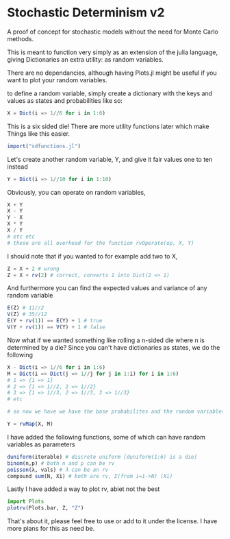 # Stochastic Determinism v2

A proof of concept for stochastic models without the need for Monte Carlo methods.

This is meant to function very simply as an extension of the julia language, giving Dictionaries an extra utility: as random variables.

There are no dependancies, although having Plots.jl might be useful if you want to plot your random variables.

to define a random variable, simply create a dictionary with the keys and values as states and probabilities like so:
```Julia
X = Dict(i => 1//6 for i in 1:6) 
```

This is a six sided die! There are more utility functions later which make Things like this easier.
```Julia
import("sdfunctions.jl")
```

Let's create another random variable, Y, and give it fair values one to ten instead
```Julia
Y = Dict(i => 1//10 for i in 1:10) 
```

Obviously, you can operate on random variables,
```Julia
X + Y
X - Y
Y - X
X * Y
X / Y
# etc etc
# these are all overhead for the function rvOperate(op, X, Y)
```

I should note that if you wanted to for example add two to X,
```Julia
Z = X + 2 # wrong
Z = X + rv(2) # correct, converts 1 into Dict(2 => 1)
```

And furthermore you can find the expected values and variance of any random variable
```Julia
E(Z) # 11//2
V(Z) # 35//12
E(Y + rv(1)) == E(Y) + 1 # true
V(Y + rv(1)) == V(Y) + 1 # false
```

Now what if we wanted something like rolling a n-sided die where n is determined by a die? Since you can't have dictionaries as states, we do the following
```Julia
X - Dict(i => 1//6 for i in 1:6) 
M = Dict(i => Dict(j => 1//j for j in 1:i) for i in 1:6)
# 1 => {1 => 1}
# 2 => {1 => 1//2, 2 => 1//2}
# 3 => {1 => 1//3, 2 => 1//3, 3 => 1//3}
# etc

# so now we have we have the base probabilites and the random variables to map the outcomes of X to

Y = rvMap(X, M)
```

I have added the following functions, some of which can have random variables as parameters
```Julia
duniform(iterable) # discrete uniform [duniform(1:6) is a die]
binom(n,p) # both n and p can be rv
poisson(λ, vals) # λ can be an rv
compound sum(N, Xi) # both are rv, Σ(from i=1->N) (Xi)
```

Lastly I have added a way to plot rv, abiet not the best
```Julia
import Plots
plotrv(Plots.bar, Z, "Z")
```

That's about it, please feel free to use or add to it under the license. I have more plans for this as need be.
